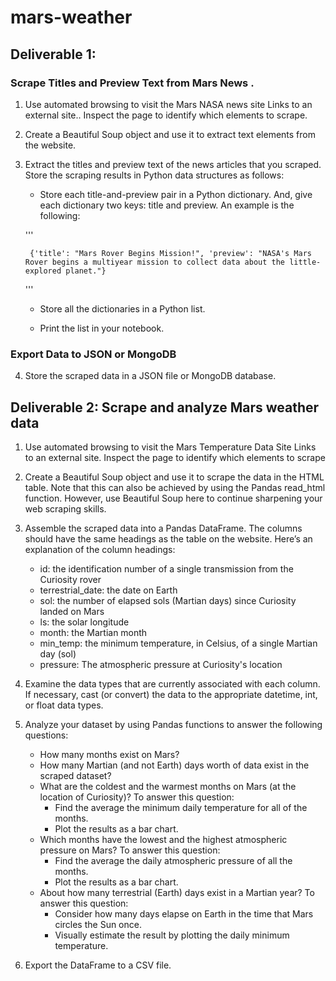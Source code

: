 # mars-weather

## Deliverable 1: 

### Scrape Titles and Preview Text from Mars News .

1.  Use automated browsing to visit the Mars NASA news site Links to an external site.. Inspect the page to identify which elements to scrape.


2. Create a Beautiful Soup object and use it to extract text elements from the website.

3. Extract the titles and preview text of the news articles that you scraped. Store the scraping results in Python data structures as follows:
    *  Store each title-and-preview pair in a Python dictionary. And, give each dictionary two keys: title and preview. An example is the following:

    '''

        {'title': "Mars Rover Begins Mission!", 'preview': "NASA's Mars Rover begins a multiyear mission to collect data about the little-explored planet."}

    '''

    *  Store all the dictionaries in a Python list.

    *  Print the list in your notebook.

### Export Data to JSON or MongoDB
 4. Store the scraped data in a JSON file or MongoDB database.

## Deliverable 2: Scrape and analyze Mars weather data
 1. Use automated browsing to visit the Mars Temperature Data Site Links to an external site. Inspect the page to identify which elements to scrape

 2. Create a Beautiful Soup object and use it to scrape the data in the HTML table. Note that this can also be achieved by using the Pandas read_html function. However, use Beautiful Soup here to continue sharpening your web scraping skills.

 3. Assemble the scraped data into a Pandas DataFrame. The columns should have the same headings as the table on the website. Here’s an explanation of the column headings:
 
    * id: the identification number of a single transmission from the Curiosity rover
    * terrestrial_date: the date on Earth
    * sol: the number of elapsed sols (Martian days) since Curiosity landed on Mars
    * ls: the solar longitude
    * month: the Martian month
    * min_temp: the minimum temperature, in Celsius, of a single Martian day (sol)
    * pressure: The atmospheric pressure at Curiosity's location

 4. Examine the data types that are currently associated with each column. If necessary, cast (or convert) the data to the appropriate datetime, int, or float data types.
 
 5. Analyze your dataset by using Pandas functions to answer the following questions:
 
    * How many months exist on Mars?
    * How many Martian (and not Earth) days worth of data exist in the scraped dataset?
    * What are the coldest and the warmest months on Mars (at the location of Curiosity)? To answer this question:
        * Find the average the minimum daily temperature for all of the months.
        * Plot the results as a bar chart.
    * Which months have the lowest and the highest atmospheric pressure on Mars? To answer this question:
        * Find the average the daily atmospheric pressure of all the months.
        * Plot the results as a bar chart.
    * About how many terrestrial (Earth) days exist in a Martian year? To answer this question:
        * Consider how many days elapse on Earth in the time that Mars circles the Sun once.
        * Visually estimate the result by plotting the daily minimum temperature.

 6. Export the DataFrame to a CSV file.


